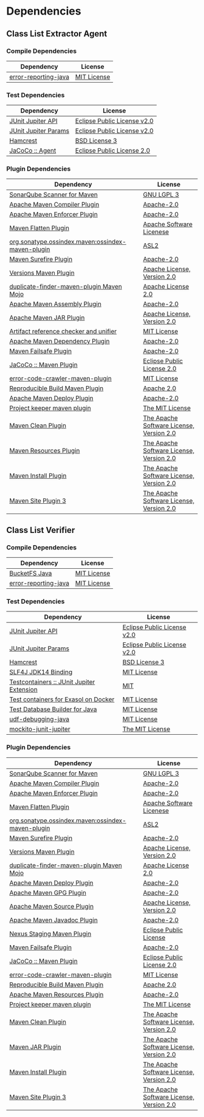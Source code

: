 <!-- @formatter:off -->
# Dependencies

## Class List Extractor Agent

### Compile Dependencies

| Dependency                | License          |
| ------------------------- | ---------------- |
| [error-reporting-java][0] | [MIT License][1] |

### Test Dependencies

| Dependency                | License                          |
| ------------------------- | -------------------------------- |
| [JUnit Jupiter API][2]    | [Eclipse Public License v2.0][3] |
| [JUnit Jupiter Params][2] | [Eclipse Public License v2.0][3] |
| [Hamcrest][4]             | [BSD License 3][5]               |
| [JaCoCo :: Agent][6]      | [Eclipse Public License 2.0][7]  |

### Plugin Dependencies

| Dependency                                              | License                                        |
| ------------------------------------------------------- | ---------------------------------------------- |
| [SonarQube Scanner for Maven][8]                        | [GNU LGPL 3][9]                                |
| [Apache Maven Compiler Plugin][10]                      | [Apache-2.0][11]                               |
| [Apache Maven Enforcer Plugin][12]                      | [Apache-2.0][11]                               |
| [Maven Flatten Plugin][13]                              | [Apache Software Licenese][11]                 |
| [org.sonatype.ossindex.maven:ossindex-maven-plugin][14] | [ASL2][15]                                     |
| [Maven Surefire Plugin][16]                             | [Apache-2.0][11]                               |
| [Versions Maven Plugin][17]                             | [Apache License, Version 2.0][11]              |
| [duplicate-finder-maven-plugin Maven Mojo][18]          | [Apache License 2.0][19]                       |
| [Apache Maven Assembly Plugin][20]                      | [Apache-2.0][11]                               |
| [Apache Maven JAR Plugin][21]                           | [Apache License, Version 2.0][11]              |
| [Artifact reference checker and unifier][22]            | [MIT License][23]                              |
| [Apache Maven Dependency Plugin][24]                    | [Apache-2.0][11]                               |
| [Maven Failsafe Plugin][25]                             | [Apache-2.0][11]                               |
| [JaCoCo :: Maven Plugin][26]                            | [Eclipse Public License 2.0][7]                |
| [error-code-crawler-maven-plugin][27]                   | [MIT License][28]                              |
| [Reproducible Build Maven Plugin][29]                   | [Apache 2.0][15]                               |
| [Apache Maven Deploy Plugin][30]                        | [Apache-2.0][11]                               |
| [Project keeper maven plugin][31]                       | [The MIT License][32]                          |
| [Maven Clean Plugin][33]                                | [The Apache Software License, Version 2.0][15] |
| [Maven Resources Plugin][34]                            | [The Apache Software License, Version 2.0][15] |
| [Maven Install Plugin][35]                              | [The Apache Software License, Version 2.0][15] |
| [Maven Site Plugin 3][36]                               | [The Apache Software License, Version 2.0][15] |

## Class List Verifier

### Compile Dependencies

| Dependency                | License           |
| ------------------------- | ----------------- |
| [BucketFS Java][37]       | [MIT License][38] |
| [error-reporting-java][0] | [MIT License][1]  |

### Test Dependencies

| Dependency                                      | License                          |
| ----------------------------------------------- | -------------------------------- |
| [JUnit Jupiter API][2]                          | [Eclipse Public License v2.0][3] |
| [JUnit Jupiter Params][2]                       | [Eclipse Public License v2.0][3] |
| [Hamcrest][4]                                   | [BSD License 3][5]               |
| [SLF4J JDK14 Binding][39]                       | [MIT License][40]                |
| [Testcontainers :: JUnit Jupiter Extension][41] | [MIT][42]                        |
| [Test containers for Exasol on Docker][43]      | [MIT License][44]                |
| [Test Database Builder for Java][45]            | [MIT License][46]                |
| [udf-debugging-java][47]                        | [MIT License][48]                |
| [mockito-junit-jupiter][49]                     | [The MIT License][50]            |

### Plugin Dependencies

| Dependency                                              | License                                        |
| ------------------------------------------------------- | ---------------------------------------------- |
| [SonarQube Scanner for Maven][8]                        | [GNU LGPL 3][9]                                |
| [Apache Maven Compiler Plugin][10]                      | [Apache-2.0][11]                               |
| [Apache Maven Enforcer Plugin][12]                      | [Apache-2.0][11]                               |
| [Maven Flatten Plugin][13]                              | [Apache Software Licenese][11]                 |
| [org.sonatype.ossindex.maven:ossindex-maven-plugin][14] | [ASL2][15]                                     |
| [Maven Surefire Plugin][16]                             | [Apache-2.0][11]                               |
| [Versions Maven Plugin][17]                             | [Apache License, Version 2.0][11]              |
| [duplicate-finder-maven-plugin Maven Mojo][18]          | [Apache License 2.0][19]                       |
| [Apache Maven Deploy Plugin][30]                        | [Apache-2.0][11]                               |
| [Apache Maven GPG Plugin][51]                           | [Apache-2.0][11]                               |
| [Apache Maven Source Plugin][52]                        | [Apache License, Version 2.0][11]              |
| [Apache Maven Javadoc Plugin][53]                       | [Apache-2.0][11]                               |
| [Nexus Staging Maven Plugin][54]                        | [Eclipse Public License][55]                   |
| [Maven Failsafe Plugin][25]                             | [Apache-2.0][11]                               |
| [JaCoCo :: Maven Plugin][26]                            | [Eclipse Public License 2.0][7]                |
| [error-code-crawler-maven-plugin][27]                   | [MIT License][28]                              |
| [Reproducible Build Maven Plugin][29]                   | [Apache 2.0][15]                               |
| [Apache Maven Resources Plugin][56]                     | [Apache-2.0][11]                               |
| [Project keeper maven plugin][31]                       | [The MIT License][32]                          |
| [Maven Clean Plugin][33]                                | [The Apache Software License, Version 2.0][15] |
| [Maven JAR Plugin][57]                                  | [The Apache Software License, Version 2.0][15] |
| [Maven Install Plugin][35]                              | [The Apache Software License, Version 2.0][15] |
| [Maven Site Plugin 3][36]                               | [The Apache Software License, Version 2.0][15] |

[0]: https://github.com/exasol/error-reporting-java/
[1]: https://github.com/exasol/error-reporting-java/blob/main/LICENSE
[2]: https://junit.org/junit5/
[3]: https://www.eclipse.org/legal/epl-v20.html
[4]: http://hamcrest.org/JavaHamcrest/
[5]: http://opensource.org/licenses/BSD-3-Clause
[6]: https://www.eclemma.org/jacoco/index.html
[7]: https://www.eclipse.org/legal/epl-2.0/
[8]: http://sonarsource.github.io/sonar-scanner-maven/
[9]: http://www.gnu.org/licenses/lgpl.txt
[10]: https://maven.apache.org/plugins/maven-compiler-plugin/
[11]: https://www.apache.org/licenses/LICENSE-2.0.txt
[12]: https://maven.apache.org/enforcer/maven-enforcer-plugin/
[13]: https://www.mojohaus.org/flatten-maven-plugin/
[14]: https://sonatype.github.io/ossindex-maven/maven-plugin/
[15]: http://www.apache.org/licenses/LICENSE-2.0.txt
[16]: https://maven.apache.org/surefire/maven-surefire-plugin/
[17]: https://www.mojohaus.org/versions/versions-maven-plugin/
[18]: https://basepom.github.io/duplicate-finder-maven-plugin
[19]: http://www.apache.org/licenses/LICENSE-2.0.html
[20]: https://maven.apache.org/plugins/maven-assembly-plugin/
[21]: https://maven.apache.org/plugins/maven-jar-plugin/
[22]: https://github.com/exasol/artifact-reference-checker-maven-plugin/
[23]: https://github.com/exasol/artifact-reference-checker-maven-plugin/blob/main/LICENSE
[24]: https://maven.apache.org/plugins/maven-dependency-plugin/
[25]: https://maven.apache.org/surefire/maven-failsafe-plugin/
[26]: https://www.jacoco.org/jacoco/trunk/doc/maven.html
[27]: https://github.com/exasol/error-code-crawler-maven-plugin/
[28]: https://github.com/exasol/error-code-crawler-maven-plugin/blob/main/LICENSE
[29]: http://zlika.github.io/reproducible-build-maven-plugin
[30]: https://maven.apache.org/plugins/maven-deploy-plugin/
[31]: https://github.com/exasol/project-keeper/
[32]: https://github.com/exasol/project-keeper/blob/main/LICENSE
[33]: http://maven.apache.org/plugins/maven-clean-plugin/
[34]: http://maven.apache.org/plugins/maven-resources-plugin/
[35]: http://maven.apache.org/plugins/maven-install-plugin/
[36]: http://maven.apache.org/plugins/maven-site-plugin/
[37]: https://github.com/exasol/bucketfs-java/
[38]: https://github.com/exasol/bucketfs-java/blob/main/LICENSE
[39]: http://www.slf4j.org
[40]: http://www.opensource.org/licenses/mit-license.php
[41]: https://testcontainers.org
[42]: http://opensource.org/licenses/MIT
[43]: https://github.com/exasol/exasol-testcontainers/
[44]: https://github.com/exasol/exasol-testcontainers/blob/main/LICENSE
[45]: https://github.com/exasol/test-db-builder-java/
[46]: https://github.com/exasol/test-db-builder-java/blob/main/LICENSE
[47]: https://github.com/exasol/udf-debugging-java/
[48]: https://github.com/exasol/udf-debugging-java/blob/main/LICENSE
[49]: https://github.com/mockito/mockito
[50]: https://github.com/mockito/mockito/blob/main/LICENSE
[51]: https://maven.apache.org/plugins/maven-gpg-plugin/
[52]: https://maven.apache.org/plugins/maven-source-plugin/
[53]: https://maven.apache.org/plugins/maven-javadoc-plugin/
[54]: http://www.sonatype.com/public-parent/nexus-maven-plugins/nexus-staging/nexus-staging-maven-plugin/
[55]: http://www.eclipse.org/legal/epl-v10.html
[56]: https://maven.apache.org/plugins/maven-resources-plugin/
[57]: http://maven.apache.org/plugins/maven-jar-plugin/
